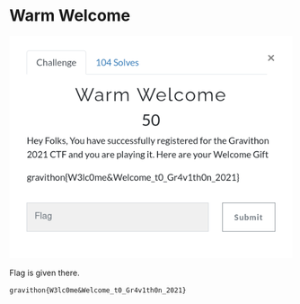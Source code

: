 # Warm Welcome

![](img/1.png)

Flag is given there.

```
gravithon{W3lc0me&Welcome_t0_Gr4v1th0n_2021}
```
